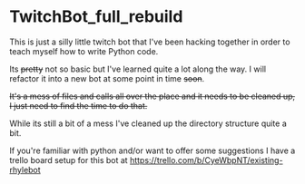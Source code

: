 # TwitchBot_full_rebuild
This is just a silly little twitch bot that I've been hacking together in order to teach myself how to write Python code.

Its ~~pretty~~ not so basic but I've learned quite a lot along the way.  I will refactor it into a new bot at some point in time ~~soon~~.

~~It's a mess of files and calls all over the place and it needs to be cleaned up, I just need to find the time to do that.~~

While its still a bit of a mess I've cleaned up the directory structure quite a bit.

If you're familiar with python and/or want to offer some suggestions I have a trello board setup for this bot at https://trello.com/b/CyeWbpNT/existing-rhylebot
